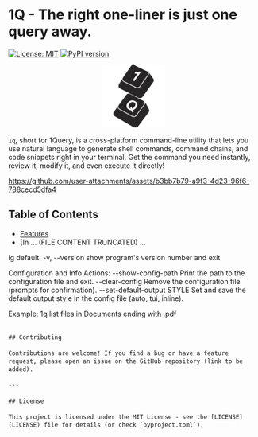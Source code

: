 # 1Q - The right one-liner is just one query away.
[![License: MIT](https://img.shields.io/badge/License-MIT-yellow.svg)](https://opensource.org/licenses/MIT)
[![PyPI version](https://badge.fury.io/py/oneq.svg)](https://badge.fury.io/py/oneq)
<p align="center">
    <img src="assets/icons/1Q.svg" alt="1Q Icon" height=25% width=25%>
</p>

`1q`, short for 1Query, is a cross-platform command-line utility that lets you use natural language to generate shell commands, command chains, and code snippets right in your terminal. Get the command you need instantly, review it, modify it, and even execute it directly!

https://github.com/user-attachments/assets/b3bb7b79-a9f3-4d23-96f6-788cecd5dfa4

## Table of Contents

*   [Features](#features)
*   [In
... (FILE CONTENT TRUNCATED) ...

ig default.
  -v, --version         show program's version number and exit

Configuration and Info Actions:
  --show-config-path    Print the path to the configuration file and exit.
  --clear-config        Remove the configuration file (prompts for confirmation).
  --set-default-output STYLE
                        Set and save the default output style in the config file (auto, tui, inline).

Example: 1q list files in Documents ending with .pdf
```

## Contributing

Contributions are welcome! If you find a bug or have a feature request, please open an issue on the GitHub repository (link to be added).

---

## License

This project is licensed under the MIT License - see the [LICENSE](LICENSE) file for details (or check `pyproject.toml`).